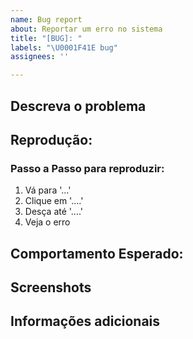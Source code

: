 ```yaml
---
name: Bug report
about: Reportar um erro no sistema
title: "[BUG]: "
labels: "\U0001F41E bug"
assignees: ''

---
```


## Descreva o problema
[Tente ser claro e conciso sobre o problema.]::

## Reprodução:

### Passo a Passo para reproduzir:

1. Vá para '...'
2. Clique em '....'
3. Desça até '....'
4. Veja o erro

## Comportamento Esperado:
[Tente ser claro e conciso sobre o comportamento esperado]::

## Screenshots
[Caso faça sentido, adicione screenshots do problema.]::



## Informações adicionais 
[Sistema operacional, navegador, dispositivo, ambiente, entre outros]::
